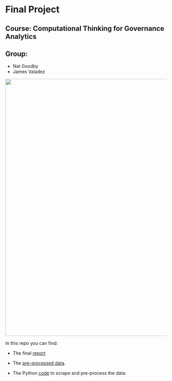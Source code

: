 # Final Project
## Course: Computational Thinking for Governance Analytics

## Group: 

* Nat Goodby
* James Valadez

<center>
<img src="link" width="800">
</center>

In this repo you can find:

* The final [report](http://htmlpreview.github.io/)

* The [pre-processed data](https://github.com/ngoodby/Final_Project_James_Nat/blob/master/Data/Cleaned_Data.csv).

* The Python [code](https://github.com/ngoodby/Final_Project_James_Nat/blob/master/Data/Data_Preprocessing.ipynb) to scrape and pre-process the data.
